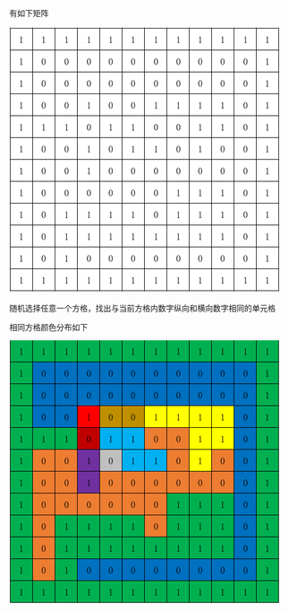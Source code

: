 有如下矩阵

![img](src/main/resources/img.png)

随机选择任意一个方格，找出与当前方格内数字纵向和横向数字相同的单元格

相同方格颜色分布如下


![img](src/main/resources/img_1.png)